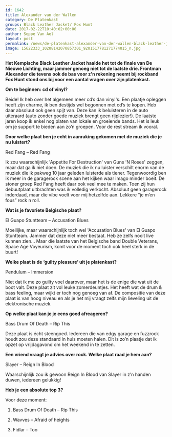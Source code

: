 ```yaml
---
id: 1642
title: Alexander van der Wallen 
category: De Platenkast
groups: Black Leather Jacket/ Fox Hunt
date: 2017-02-22T10:40:02+00:00
author: Seppe Van Ael
layout: post
permalink: /news/de-platenkast-alexander-van-der-wallen-black-leather-jacket-fox-hunt/
image: 15622333_10208142070857301_9201517781271774015_n.jpg
---
```

**Het Kempische Black Leather Jacket haalde het tot de finale van De Nieuwe Lichting, maar jammer genoeg niet tot de laatste drie. Frontman Alexander die tevens ook de bas voor z'n rekening neemt bij rockband Fox Hunt stond ons bij voor een aantal vragen over zijn platenkast.**

**Om te beginnen: cd of vinyl?**

Beide! Ik heb over het algemeen meer cd’s dan vinyl's. Een plaatje opleggen heeft zijn charme, ik ben destijds wel begonnen met cd’s te kopen. Heb daar absoluut ook geen spijt van. Deze kan ik beluisteren in de auto uiteraard (auto zonder goede muziek brengt geen rijplezier!). De laatste jaren koop ik enkel nog platen van lokale en groeiende bands. Het is leuk om je support te bieden aan zo’n groepen. Voor de rest stream ik vooral.

**Door welke plaat ben je echt in aanraking gekomen met de muziek die je nu luistert?**

Red Fang – Red Fang

Ik zou waarschijnlijk 'Appetite For Destruction' van Guns ’N Roses' zeggen, maar dat ga ik niet doen. De muziek die ik nu luister verschilt enorm van de muziek die ik pakweg 10 jaar geleden luisterde als tiener. Tegenwoordig ben ik meer in de garagerock scene aan het kijken waar imago minder boeit. De stoner groep Red Fang heeft daar ook veel mee te maken. Toen zij hun debuutplaat uitbrachten was ik volledig verkocht. Absoluut geen garagerock inderdaad, maar die vibe voelt voor mij hetzelfde aan. Lekkere “je m’en fous” rock n roll.

**Wat is je favoriete Belgische plaat?**

El Guapo Stuntteam – Accusation Blues

Moeilijke, maar waarschijnlijk toch wel 'Accusation Blues' van El Guapo Stuntteam. Jammer dat deze niet meer bestaat. Heb ze zelfs nooit live kunnen zien… Maar die laatste van het Belgische band Double Veterans, Space Age Voyeurism, komt voor de moment toch ook heel sterk in de buurt!

**Welke plaat is de ‘guilty pleasure’ uit je platenkast?**

Pendulum – Immersion

Niet dat ik me zo guilty voel daarover, maar het is de enige die wat uit de boot valt. Deze plaat zit vol leuke zomerdeuntjes. Het heeft wat de drum & bass feeling, maar wijkt er toch nog genoeg van af. De compositie van deze plaat is van hoog niveau en als je het mij vraagt zelfs mijn lieveling uit de elektronische muziek.

**Op welke plaat kan je je eens goed afreageren?**

Bass Drum Of Death – Rip This

Deze plaat is écht steengoed. Iedereen die van edgy garage en fuzzrock houdt zou deze standaard in huis moeten halen. Dit is zo’n plaatje dat ik opzet op vrijdagavond om het weekend in te zetten.

**Een vriend vraagt je advies over rock. Welke plaat raad je hem aan?**

Slayer – Reign In Blood

Waarschijnlijk zou ik gewoon Reign In Blood van Slayer in z’n handen duwen, iedereen gelukkig!

**Heb je een absolute top 3?**

Voor deze moment:

1. Bass Drum Of Death – Rip This

2. Wavves – Afraid of heights

3. Fidlar – Too